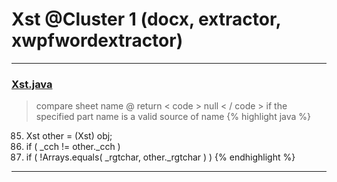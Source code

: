 # Xst @Cluster 1 (docx, extractor, xwpfwordextractor)

***

### [Xst.java](https://searchcode.com/codesearch/view/97384126/)
> compare sheet name @ return < code > null < / code > if the specified part name is a valid source of name 
{% highlight java %}
85. Xst other = (Xst) obj;
86. if ( _cch != other._cch )
88. if ( !Arrays.equals( _rgtchar, other._rgtchar ) )
{% endhighlight %}

***

